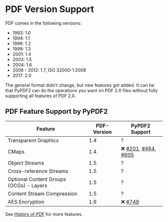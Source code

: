 # PDF Version Support

PDF comes in the following versions:

* 1993: 1.0
* 1994: 1.1
* 1996: 1.2
* 1999: 1.3
* 2001: 1.4
* 2003: 1.5
* 2004: 1.6
* 2006 - 2012: 1.7, ISO 32000-1:2008
* 2017: 2.0

The general format didn't change, but new features got added. It can be that
PyPDF2 can do the operations you want on PDF 2.0 files without fully supporting
all features of PDF 2.0.

## PDF Feature Support by PyPDF2

| Feature                                 | PDF-Version | PyPDF2 Support |
| --------------------------------------- | ----------- | -------------- |
| Transparent Graphics                    | 1.4         | ?              |
| CMaps                                   | 1.4         | ❌ [#201](https://github.com/py-pdf/PyPDF2/pull/201), [#464](https://github.com/py-pdf/PyPDF2/pull/464), [#805](https://github.com/py-pdf/PyPDF2/pull/805)   |
| Object Streams                          | 1.5         | ?              |
| Cross-reference Streams                 | 1.5         | ?              |
| Optional Content Groups (OCGs) - Layers | 1.5         | ?              |
| Content Stream Compression              | 1.5         | ?              |
| AES Encryption                          | 1.6         | ❌ [#749](https://github.com/py-pdf/PyPDF2/pull/749)  |

See [History of PDF](https://en.wikipedia.org/wiki/History_of_PDF) for more
features.
